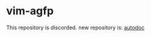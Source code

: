 # vim-agfp

This repository is discorded. new repository is: [autodoc](https://github.com/sillybun/vim-autodoc)
